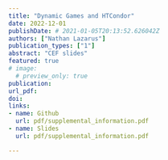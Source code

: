 ```yaml
---
title: "Dynamic Games and HTCondor"
date: 2022-12-01
publishDate: # 2021-01-05T20:13:52.626042Z
authors: ["Nathan Lazarus"]
publication_types: ["1"]
abstract: "CEF slides"
featured: true
# image:
  # preview_only: true
publication: 
url_pdf: 
doi:
links: 
- name: Github
  url: pdf/supplemental_information.pdf
- name: Slides
  url: pdf/supplemental_information.pdf

---
```


